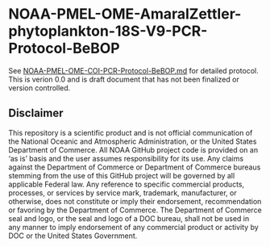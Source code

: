 # NOAA-PMEL-OME-AmaralZettler-phytoplankton-18S-V9-PCR-Protocol-BeBOP

See [NOAA-PMEL-OME-COI-PCR-Protocol-BeBOP.md](https://github.com/marinednadude/NOAA-PMEL-OME-COI-PCR-Protocol-BeBOP/blob/main/NOAA-PMEL-OME-COI-PCR-Protocol-BeBOP.md) for detailed protocol.  
This is verion 0.0 and is draft document that has not been finalized or version controlled.

## Disclaimer
This repository is a scientific product and is not official communication of the National Oceanic and Atmospheric Administration, or the United States Department of Commerce. All NOAA GitHub project code is provided on an ‘as is’ basis and the user assumes responsibility for its use. Any claims against the Department of Commerce or Department of Commerce bureaus stemming from the use of this GitHub project will be governed by all applicable Federal law. Any reference to specific commercial products, processes, or services by service mark, trademark, manufacturer, or otherwise, does not constitute or imply their endorsement, recommendation or favoring by the Department of Commerce. The Department of Commerce seal and logo, or the seal and logo of a DOC bureau, shall not be used in any manner to imply endorsement of any commercial product or activity by DOC or the United States Government.
